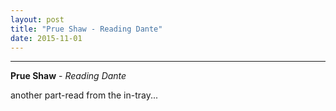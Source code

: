 ```yaml
---
layout: post
title: "Prue Shaw - Reading Dante"
date: 2015-11-01
---
```




***
<b>Prue Shaw</b> - _Reading Dante_

another part-read from the in-tray...
